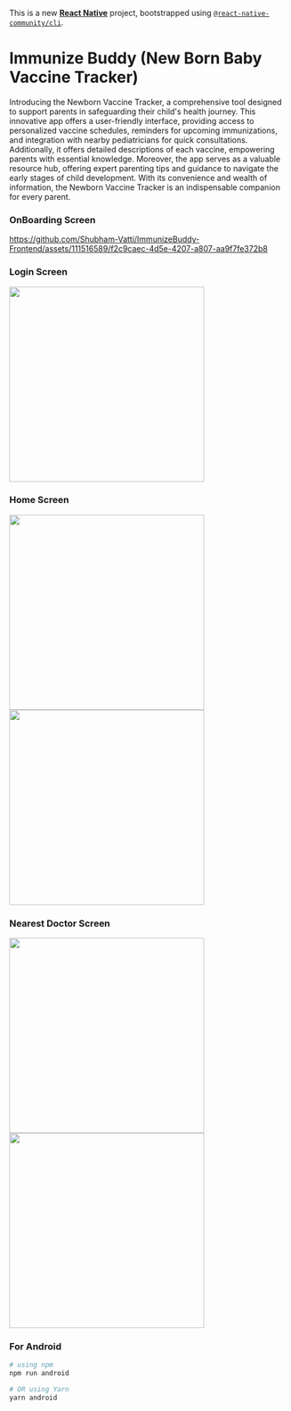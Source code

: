 This is a new [**React Native**](https://reactnative.dev) project, bootstrapped using [`@react-native-community/cli`](https://github.com/react-native-community/cli).

# Immunize Buddy (New Born Baby Vaccine Tracker)

Introducing the Newborn Vaccine Tracker, a comprehensive tool designed to support parents in safeguarding their child's health journey. This innovative app offers a user-friendly interface, providing access to personalized vaccine schedules, reminders for upcoming immunizations, and integration with nearby pediatricians for quick consultations. Additionally, it offers detailed descriptions of each vaccine, empowering parents with essential knowledge. Moreover, the app serves as a valuable resource hub, offering expert parenting tips and guidance to navigate the early stages of child development. With its convenience and wealth of information, the Newborn Vaccine Tracker is an indispensable companion for every parent.

### OnBoarding Screen
https://github.com/Shubham-Vatti/ImmunizeBuddy-Frontend/assets/111516589/f2c9caec-4d5e-4207-a807-aa9f7fe372b8

### Login Screen
<img src="https://github.com/Shubham-Vatti/ImmunizeBuddy-Frontend/assets/111516589/1ba2f97c-606f-4450-9f15-a13918f2f953" width="350" >

### Home Screen
<img src="https://github.com/Shubham-Vatti/ImmunizeBuddy-Frontend/assets/111516589/7e9ecdbe-da34-488b-986f-df807a81d491" width="350" > <img src="https://github.com/Shubham-Vatti/ImmunizeBuddy-Frontend/assets/111516589/40ec2cf8-8471-4ae1-ba2d-8a79642126c7" width="350" >

### Nearest Doctor Screen
<img src="https://github.com/Shubham-Vatti/ImmunizeBuddy-Frontend/assets/111516589/ad2eda6b-9a3a-405c-8dde-adb7fc53f838" width="350" > <img src="https://github.com/Shubham-Vatti/ImmunizeBuddy-Frontend/assets/111516589/71a4f12d-eb58-4159-891d-f5547038ec8e" width="350" > 



### For Android

```bash
# using npm
npm run android

# OR using Yarn
yarn android
